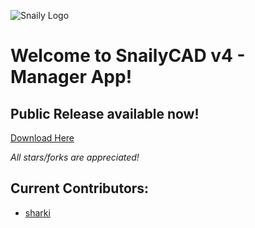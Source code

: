 ![Snaily Logo](https://cdn.discordapp.com/icons/792479048457912360/ff79c64529f419c246851a2d4dabad6d.webp?size=96)

# Welcome to SnailyCAD v4 - Manager App!

## Public Release available **now!**
[Download Here](https://github.com/WhitigolProd/SnailyCAD-Manager/releases/latest)

_All stars/forks are appreciated!_

## Current Contributors:

-   [sharki](https://github.com/subtosharki)

